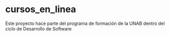 # cursos_en_linea
Este proyecto hace parte del programa de formación de la UNAB dentro del ciclo de Desarrollo de Software
